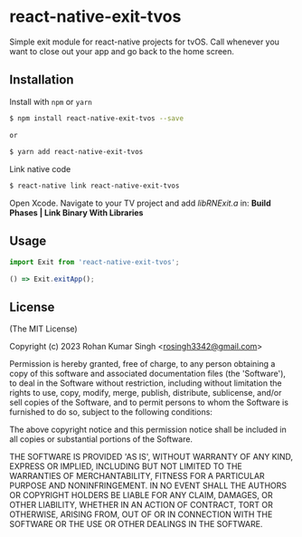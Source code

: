 # react-native-exit-tvos
Simple exit module for react-native projects for tvOS.  Call whenever you want to close out your app and go back to the home screen.

Installation
------------

Install with `npm` or `yarn`

``` bash
$ npm install react-native-exit-tvos --save
 
or
 
$ yarn add react-native-exit-tvos
```

Link native code

``` bash
$ react-native link react-native-exit-tvos
```

Open Xcode.  Navigate to your TV project and add *libRNExit.a* in: **Build Phases | Link Binary With Libraries**

Usage
-----

```javascript
import Exit from 'react-native-exit-tvos';
 
() => Exit.exitApp();
```

License
-------

(The MIT License)

Copyright (c) 2023 Rohan Kumar Singh &lt;rosingh3342@gmail.com&gt;

Permission is hereby granted, free of charge, to any person obtaining
a copy of this software and associated documentation files (the
'Software'), to deal in the Software without restriction, including
without limitation the rights to use, copy, modify, merge, publish,
distribute, sublicense, and/or sell copies of the Software, and to
permit persons to whom the Software is furnished to do so, subject to
the following conditions:

The above copyright notice and this permission notice shall be
included in all copies or substantial portions of the Software.

THE SOFTWARE IS PROVIDED 'AS IS', WITHOUT WARRANTY OF ANY KIND,
EXPRESS OR IMPLIED, INCLUDING BUT NOT LIMITED TO THE WARRANTIES OF
MERCHANTABILITY, FITNESS FOR A PARTICULAR PURPOSE AND NONINFRINGEMENT.
IN NO EVENT SHALL THE AUTHORS OR COPYRIGHT HOLDERS BE LIABLE FOR ANY
CLAIM, DAMAGES, OR OTHER LIABILITY, WHETHER IN AN ACTION OF CONTRACT,
TORT OR OTHERWISE, ARISING FROM, OUT OF OR IN CONNECTION WITH THE
SOFTWARE OR THE USE OR OTHER DEALINGS IN THE SOFTWARE.
